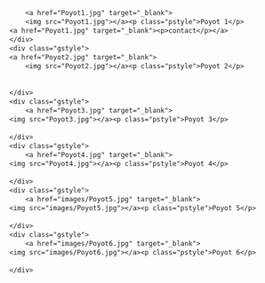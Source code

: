 <html>
<head>
<meta charset="utf-8">
<title>Untitled Document</title>
<link href="gallerystyle.css" rel="stylesheet" type="text/css">
</head>

<body>
    <div class="gstyle">
    
        <a href="Poyot1.jpg" target="_blank">
        <img src="Poyot1.jpg"></a><p class="pstyle">Poyot 1</p>
    <a href="Poyot1.jpg" target="_blank"><p>contact</p></a>
    </div>
    <div class="gstyle">
    <a href="Poyot2.jpg" target="_blank">
        <img src="Poyot2.jpg"></a><p class="pstyle">Poyot 2</p>
    

    </div>
    <div class="gstyle">
        <a href="Poyot3.jpg" target="_blank">
    <img src="Poyot3.jpg"></a><p class="pstyle">Poyot 3</p>
    
    </div>
    <div class="gstyle">
        <a href="Poyot4.jpg" target="_blank">
    <img src="Poyot4.jpg"></a><p class="pstyle">Poyot 4</p>
    
    </div>
    <div class="gstyle">
        <a href="images/Poyot5.jpg" target="_blank">
    <img src="images/Poyot5.jpg"></a><p class="pstyle">Poyot 5</p>
    
    </div>
    <div class="gstyle">
        <a href="images/Poyot6.jpg" target="_blank">
    <img src="images/Poyot6.jpg"></a><p class="pstyle">Poyot 6</p>
    
    </div>
    
</body>
</html>

